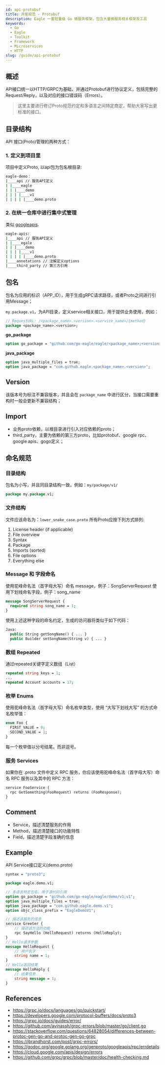 ```yaml
---
id: api-protobuf
title: 开发规范 - Protobuf
description: Eagle 一套轻量级 Go 微服务框架，包含大量微服务相关框架及工具
keywords:
  - Go
  - Eagle
  - Toolkit
  - Framework
  - Microservices
  - HTTP
slug: /guide/api-protobuf
---
```


## 概述

API接口统一以HTTP/GRPC为基础，并通过Protobuf进行协议定义，包括完整的Request/Reply，以及对应的接口错误码（Errors）。

> 这里主要进行修订Proto规范约定和多语言之间特定商定，帮助大家写出更标准的接口。

## 目录结构

API 接口(Proto)管理的两种方式：

### 1. 定义到项目里

项目中定义Proto, 以api包为包名根目录:

```bash
eagle-demo：
|____api // 服务API定义
| |____eagle
| | |____demo
| | | |____v1
| | | | |____demo.proto
```

### 2. 在统一仓库中进行集中式管理

类似 [googleapis](https://github.com/googleapis/googleapis).

```bash
eagle-apis:
|____api // 服务API定义
| |____egale
| | |____demo
| | | |____v1
| | | | |____demo.proto
|____annotations // 注解定义options
|____third_party // 第三方引用
```

## 包名

包名为应用的标识（APP_ID），用于生成gRPC请求路径，或者Proto之间进行引用Message；

`my.package.v1`，为API目录，定义service相关接口，用于提供业务使用，例如：

```proto
// RequestURL: /<package_name>.<version>.<service_name>/{method}
package <package_name>.<version>;
```

**go_package**

```proto
option go_package = "github.com/go-eagle/eagle/<package_name>;<version>";
```

**java_package**

```proto
option java_multiple_files = true;
option java_package = "com.github.eagle.<package_name>.<version>";
```

## Version

该版本号为标注不兼容版本，并且会在 `package_name` 中进行区分，当接口需要重构时一般会更新不兼容结构；

## Import

- 业务proto依赖，以根目录进行引入对应依赖的proto；
- third_party，主要为依赖的第三方proto，比如protobuf、google rpc、google apis、gogo定义；

## 命名规范

### 目录结构​

包名为小写，并且同目录结构一致，例如：`my/package/v1/`

```proto
package my.package.v1;
```

### 文件结构

文件应该命名为：`lower_snake_case.proto` 所有Proto应按下列方式排列:

1. License header (if applicable)
2. File overview
3. Syntax
4. Package
5. Imports (sorted)
6. File options
7. Everything else

### Message 和 字段命名​

使用驼峰命名法（首字母大写）命名 message，例子：SongServerRequest 使用下划线命名字段，例子：song_name

```proto
message SongServerRequest {
  required string song_name = 1;
}
```

使用上述这种字段的命名约定，生成的访问器将类似于如下代码：

```proto
Java:
  public String getSongName() { ... }
  public Builder setSongName(String v) { ... }
```

### 数组 Repeated​

通过repeated关键字定义数组（List）

```proto
repeated string keys = 1;
...
repeated Account accounts = 17;
```

### 枚举 Enums​

使用驼峰命名法（首字母大写）命名枚举类型，使用 “大写下划线大写” 的方式命名枚举值：

```proto
enum Foo {
  FIRST_VALUE = 0;
  SECOND_VALUE = 1;
}
```

每一个枚举值以分号结尾，而非逗号。

### 服务 Services​

如果你在 .proto 文件中定义 RPC 服务，你应该使用驼峰命名法（首字母大写）命名 RPC 服务以及其中的 RPC 方法：

```proto
service FooService {
  rpc GetSomething(FooRequest) returns (FooResponse);
}
```

## Comment

- Service，描述清楚服务的作用
- Method，描述清楚接口的功能特性
- Field，描述清楚字段准确的信息

## Example

API Service接口定义(demo.proto)

```proto
syntax = "proto3";

package eagle.demo.v1;

// 多语言特定包名，用于源代码引用
option go_package = "github.com/go-eagle/eagle/demo/v1;v1";
option java_multiple_files = true;
option java_package = "com.github.eagle.demo.v1";
option objc_class_prefix = "EagleDemoV1";

// 描述该服务的信息
service Greeter {
    // 描述该方法的功能
    rpc SayHello (HelloRequest) returns (HelloReply);
}
// Hello请求参数
message HelloRequest {
    // 用户名字
    string name = 1;
}
// Hello返回结果
message HelloReply {
    // 结果信息
    string message = 1;
}
```

## References

- https://grpc.io/docs/languages/go/quickstart/
- https://developers.google.com/protocol-buffers/docs/proto3
- https://grpc.io/docs/guides/error/
- https://github.com/avinassh/grpc-errors/blob/master/go/client.go
- https://stackoverflow.com/questions/64828054/differences-between-protoc-gen-go-and-protoc-gen-go-grpc
- https://jbrandhorst.com/post/grpc-errors/
- https://godoc.org/google.golang.org/genproto/googleapis/rpc/errdetails
- https://cloud.google.com/apis/design/errors
- https://github.com/grpc/grpc/blob/master/doc/health-checking.md